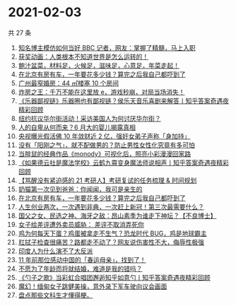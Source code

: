 # 2021-02-03

共 27 条

<!-- BEGIN ZHIHUVIDEO -->
<!-- 最后更新时间 Wed Feb 03 2021 12:08:41 GMT+0800 (CST) -->
1. [知名博主模仿如何当好 BBC 记者，网友：掌握了精髓，马上入职](https://www.zhihu.com/zvideo/1339939045208731648)
1. [获奖动画：人类根本不知道世界是怎么运转的！](https://www.zhihu.com/zvideo/1339550830312804353)
1. [鲍汁盆菜，材料足，火候足，滋味足，心意足，年菜走起！](https://www.zhihu.com/zvideo/1339988528974086144)
1. [在北京有房有车，一年要花多少钱？算完之后我自己都吓到了](https://www.zhihu.com/zvideo/1339672423986352128)
1. [广州最窄婚房：44 ㎡楼塞 10 个房间](https://www.zhihu.com/zvideo/1339937895273213952)
1. [炸房之王：千万不能在这里放 e，游戏秒崩，对局当场消失！](https://www.zhihu.com/zvideo/1340052946852290560)
1. [《乐器鄙视链》乐器圈也有鄙视链？侯乐天音乐喜剧来解答丨知乎答案奇遇夜精彩回顾](https://www.zhihu.com/zvideo/1338573257637388289)
1. [纽约抗议华尔街活动！采访美国人为何讨厌华尔街？](https://www.zhihu.com/zvideo/1339890985040666624)
1. [人的自卑从何而来？6 月大的婴儿揭露真相](https://www.zhihu.com/zvideo/1339646925046452224)
1. [央视曝光假活佛 10 年敛财近 2 亿，强奸女弟子声称「身加持」](https://www.zhihu.com/zvideo/1340015001227223040)
1. [没有「阳刚之气」，就不配做男的？防止男性女性化究竟有多可怕](https://www.zhihu.com/zvideo/1340241151375335425)
1. [当胖鼠的经典作品《monody》可视化后，照亮小彩漫漫回家路](https://www.zhihu.com/zvideo/1339951119066447872)
1. [《如果德云社是魔法学校》云鹤九霄变身魔法师说相声丨知乎答案奇遇夜精彩回顾](https://www.zhihu.com/zvideo/1338154575602855936)
1. [【骂醒没有紧迫感的 21 考研人】考研复试的任务梳理 & 时间规划](https://www.zhihu.com/zvideo/1339287579289178112)
1. [奶猫第一次见到爸爸：你闻闻，我可是亲生的](https://www.zhihu.com/zvideo/1339964665531666432)
1. [在北京有房有车，一年要花多少钱？算完之后我自己都吓到了](https://www.zhihu.com/zvideo/1340010648428855296)
1. [人生创业两次，一次遇到非典，一次赶上新冠！第三次最需要什么？](https://www.zhihu.com/zvideo/1339691170868547584)
1. [国父之女、民选之神、海牙之敌：昂山素季为谁走下神坛？【不良博士】](https://www.zhihu.com/zvideo/1340021085287415808)
1. [女子给差评遭外卖员威胁： 差评不取消弄死你](https://www.zhihu.com/zvideo/1339612887338487808)
1. [鸡为何每天下蛋？鸡蛋被拿走不生气？恐龙时代 BUG，鸡是地球霸主](https://www.zhihu.com/zvideo/1339878862487093248)
1. [肛拭子检查很痛苦？路都走不动了？网友说伤害性不大，侮辱性极强](https://www.zhihu.com/zvideo/1340030982666268672)
1. [印度人为什么演不了大反派](https://www.zhihu.com/zvideo/1339667281954250753)
1. [11 年前那位感动中国的「春运母亲」，找到了！](https://www.zhihu.com/zvideo/1339999093611982848)
1. [不愿为了年龄而将就结婚，难道是我的错吗？](https://www.zhihu.com/zvideo/1339975084694618112)
1. [《勺子之歌》当彩虹合唱团邂逅知乎如意勺丨知乎答案奇遇夜精彩回顾](https://www.zhihu.com/zvideo/1338140116997136384)
1. [魔幻！缅甸女子跳健美操，意外录下军车驶向议会画面](https://www.zhihu.com/zvideo/1339872969288503296)
1. [盘点那些文科生才懂得梗。](https://www.zhihu.com/zvideo/1338440874519789568)
<!-- END ZHIHUVIDEO -->
